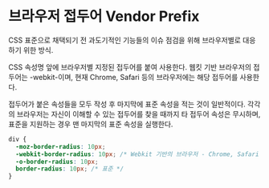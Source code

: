 # 브라우저 접두어 Vendor Prefix

CSS 표준으로 채택되기 전 과도기적인 기능들의 이슈 점검을 위해 브라우저별로 대응하기 위한 방식.

CSS 속성명 앞에 브라우저별 지정된 접두어를 붙여 사용한다. 웹킷 기반 브라우저의 접두어는 -webkit-이며, 현재 Chrome, Safari 등의 브라우저에는 해당 접두어를 사용한다. 

접두어가 붙은 속성들을 모두 작성 후 마지막에 표준 속성을 적는 것이 일반적이다. 각각의 브라우저는 자신이 이해할 수 있는 접두어를 찾을 때까지 타 접두어 속성은 무시하며,  표준을 지원하는 경우 맨 마지막의 표준 속성을 실행한다.

```css
div {
  -moz-border-radius: 10px;
  -webkit-border-radius: 10px; /* Webkit 기반의 브라우저 - Chrome, Safari */
  -o-border-radius: 10px;
  border-radius: 10px; /* 표준 */
}
```

